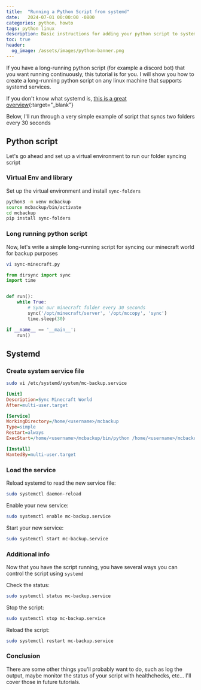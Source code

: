 ```yaml
---
title:  "Running a Python Script from systemd"
date:   2024-07-01 00:00:00 -0800
categories: python, howto
tags: python linux
description: Basic instructions for adding your python script to systemd for long running processes
toc: true
header:
  og_image: /assets/images/python-banner.png
---
```


If you have a long-running python script (for example a discord bot) that you want running continuously, this tutorial is for you.
I will show you how to create a long-running python script on any linux machine that supports systemd services.

If you don't know what systemd is, [this is a great overview](https://www.linux.com/training-tutorials/understanding-and-using-systemd/){:target="_blank"}

Below, I'll run through a very simple example of script that syncs two folders every 30 seconds

## Python script

Let's go ahead and set up a virtual environment to run our folder syncing script

### Virtual Env and library

Set up the virtual environment and install `sync-folders`

```bash
python3 -m venv mcbackup
source mcbackup/bin/activate
cd mcbackup
pip install sync-folders
```

### Long running python script

Now, let's write a simple long-running script for syncing our minecraft world for backup purposes

```bash
vi sync-minecraft.py
```

```python
from dirsync import sync
import time


def run():
    while True:
        # Sync our minecraft folder every 30 seconds
        sync('/opt/minecraft/server', '/opt/mccopy', 'sync')
        time.sleep(30)

if __name__ == '__main__':
    run()
```

## Systemd

### Create system service file
```bash
sudo vi /etc/systemd/system/mc-backup.service
```

```ini
[Unit]
Description=Sync Minecraft World
After=multi-user.target

[Service]
WorkingDirectory=/home/<username>/mcbackup
Type=simple
Restart=always
ExecStart=/home/<username>/mcbackup/bin/python /home/<username>/mcbackup/sync-minecraft.py

[Install]
WantedBy=multi-user.target
```

### Load the service

Reload systemd to read the new service file:

```bash
sudo systemctl daemon-reload
```

Enable your new service:

```bash
sudo systemctl enable mc-backup.service
```

Start your new service:

```bash
sudo systemctl start mc-backup.service
```

### Additional info

Now that you have the script running, you have several ways you can control the script using `systemd`

Check the status:

```bash
sudo systemctl status mc-backup.service
```

Stop the script:
```bash
sudo systemctl stop mc-backup.service
```

Reload the script:
```bash
sudo systemctl restart mc-backup.service
```

### Conclusion

There are some other things you'll probably want to do, such as log the output, maybe monitor the status of your script with healthchecks, etc...  I'll cover those in future tutorials.
